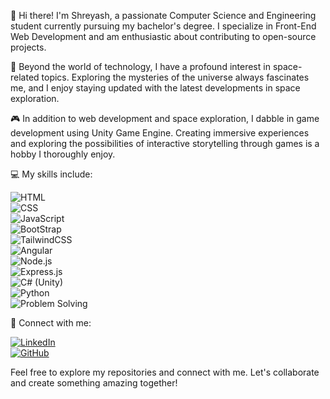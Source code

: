👋 Hi there! I'm Shreyash, a passionate Computer Science and Engineering student currently pursuing my bachelor's degree. I specialize in Front-End Web Development and am enthusiastic about contributing to open-source projects.

🌌 Beyond the world of technology, I have a profound interest in space-related topics. Exploring the mysteries of the universe always fascinates me, and I enjoy staying updated with the latest developments in space exploration.

🎮 In addition to web development and space exploration, I dabble in game development using Unity Game Engine. Creating immersive experiences and exploring the possibilities of interactive storytelling through games is a hobby I thoroughly enjoy.

💻 My skills include:

![HTML](https://img.shields.io/badge/HTML-Proficient-orange)<br>
![CSS](https://img.shields.io/badge/CSS-Proficient-blue)<br>
![JavaScript](https://img.shields.io/badge/JavaScript-Proficient-yellow)<br>
![BootStrap](https://img.shields.io/badge/Bootstrap-Intermediate-red)<br>
![TailwindCSS](https://img.shields.io/badge/TailwindCSS-Proficient-yellow)<br>
![Angular](https://img.shields.io/badge/Angularjs-Beginner-green)<br>
![Node.js](https://img.shields.io/badge/Node.js-Beginner-green)<br>
![Express.js](https://img.shields.io/badge/Express.js-Beginner-lightgrey)<br>
![C# (Unity)](https://img.shields.io/badge/C%23%20(Unity)-Intermediate-blueviolet)<br>
![Python](https://img.shields.io/badge/Python-Proficient-success)<br>
![Problem Solving](https://img.shields.io/badge/Problem%20Solving-Proficient-critical)<br>

🔗 Connect with me:

[![LinkedIn](https://img.shields.io/badge/LinkedIn-Connect-blue)](https://www.linkedin.com/in/shreyash-srivastava-1a1161280)<br>
[![GitHub](https://img.shields.io/badge/GitHub-Follow-green)](https://github.com/shreyash3087)

Feel free to explore my repositories and connect with me. Let's collaborate and create something amazing together!
